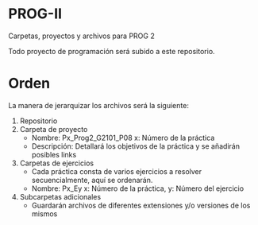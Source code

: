 # PROG-II
Carpetas, proyectos y archivos para PROG 2

Todo proyecto de programación será subido a este repositorio.

# Orden
La manera de jerarquizar los archivos será la siguiente:
  1) Repositorio
  2) Carpeta de proyecto
      - Nombre: Px_Prog2_G2101_P08
                x: Número de la práctica
      - Descripción: Detallará los objetivos de la práctica y se añadirán posibles links
  3) Carpetas de ejercicios
      - Cada práctica consta de varios ejercicios a resolver secuencialmente, aquí se ordenarán.
      - Nombre: Px_Ey
                x: Número de la práctica, y: Número del ejercicio
  4) Subcarpetas adicionales
      - Guardarán archivos de diferentes extensiones y/o versiones de los mismos

